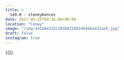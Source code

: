 ```yaml
---
title: >
  149.0 - stoneybonces
date: 2017-06-25T09:36:06+00:00
location: "Conwy"
image: "/img/a41a6e332c28384210b54644ba431ae5.jpg"
draft: false
instagram: true
---
```


{{<photo src="/img/a41a6e332c28384210b54644ba431ae5.jpg">}}
